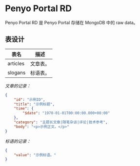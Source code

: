 # Penyo Portal RD

Penyo Portal RD 是 Penyo Portal 存储在 MongoDB 中的 raw data。

## 表设计

|表名|描述|
|-|-|
|articles|文章表。|
|slogans|标语表。|

*文章的记录：*

```json
{
    "id": "示例ID",
    "title": "示例标题",
    "time": {
        "$date": "1970-01-01T00:00:00.000+00:00"
    },
    "category": "主题长文章|随笔杂谈|评论|技术参考",
    "body": "<p>示例正文。</p>"
}
```

*标语的记录：*

```json
{
    "value": "示例标语。"
}
```
